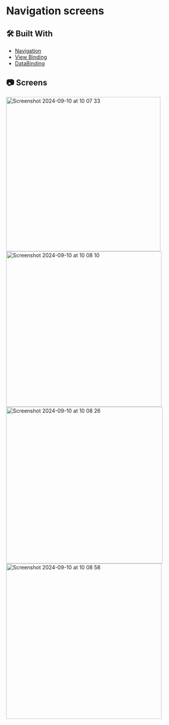 # Navigation screens

## 🛠️ Built With

- [Navigation]([https://square.github.io/retrofit/](https://developer.android.com/guide/navigation))
- [View Binding](https://developer.android.com/topic/libraries/view-binding)
- [DataBinding](https://developer.android.com/topic/libraries/data-binding)

## 📷 Screens
<img width="416" alt="Screenshot 2024-09-10 at 10 07 33" src="https://github.com/user-attachments/assets/e89bafe6-5dca-41e8-a6cc-66af173ecb1d">
<img width="419" alt="Screenshot 2024-09-10 at 10 08 10" src="https://github.com/user-attachments/assets/762161be-39aa-43af-8e3f-59fd3c39e396">
<img width="422" alt="Screenshot 2024-09-10 at 10 08 26" src="https://github.com/user-attachments/assets/bc97c39d-8993-4b23-ba6f-d6b0fa0f3ad8">
<img width="419" alt="Screenshot 2024-09-10 at 10 08 58" src="https://github.com/user-attachments/assets/c28d3e07-61c9-40ab-941c-da7785081bbf">
